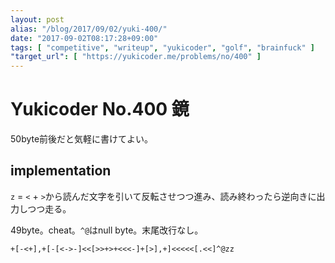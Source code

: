 ```yaml
---
layout: post
alias: "/blog/2017/09/02/yuki-400/"
date: "2017-09-02T08:17:28+09:00"
tags: [ "competitive", "writeup", "yukicoder", "golf", "brainfuck" ]
"target_url": [ "https://yukicoder.me/problems/no/400" ]
---
```


# Yukicoder No.400 鏡

$50$byte前後だと気軽に書けてよい。

## implementation

`z` = `<` + `>`から読んだ文字を引いて反転させつつ進み、読み終わったら逆向きに出力しつつ走る。

$49$byte。cheat。`^@`はnull byte。末尾改行なし。

``` brainfuck
+[-<+],+[-[<->-]<<[>>+>+<<<-]+[>],+]<<<<<[.<<]^@zz
```
